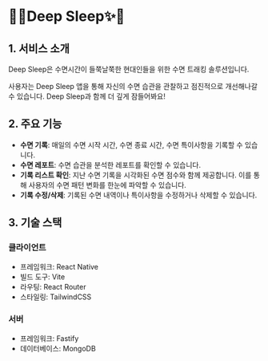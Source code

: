 # 🌙✨Deep Sleep✨🌙

## 1. 서비스 소개
Deep Sleep은 수면시간이 들쭉날쭉한 현대인들을 위한 수면 트래킹 솔루션입니다.

사용자는 Deep Sleep 앱을 통해 자신의 수면 습관을 관찰하고 점진적으로 개선해나갈 수 있습니다. Deep Sleep과 함께 더 깊게 잠들어봐요!

## 2. 주요 기능

* **수면 기록**: 매일의 수면 시작 시간, 수면 종료 시간, 수면 특이사항을 기록할 수 있습니다.
* **수면 레포트**: 수면 습관을 분석한 레포트를 확인할 수 있습니다.
* **기록 리스트 확인**: 지난 수면 기록을 시각화된 수면 점수와 함께 제공합니다. 이를 통해 사용자의 수면 패턴 변화를 한눈에 파악할 수 있습니다.
* **기록 수정/삭제**: 기록된 수면 내역이나 특이사항을 수정하거나 삭제할 수 있습니다.


## 3. 기술 스택

### 클라이언트

- 프레임워크: React Native
- 빌드 도구: Vite
- 라우팅: React Router
- 스타일링: TailwindCSS

### 서버

- 프레임워크: Fastify
- 데이터베이스: MongoDB
